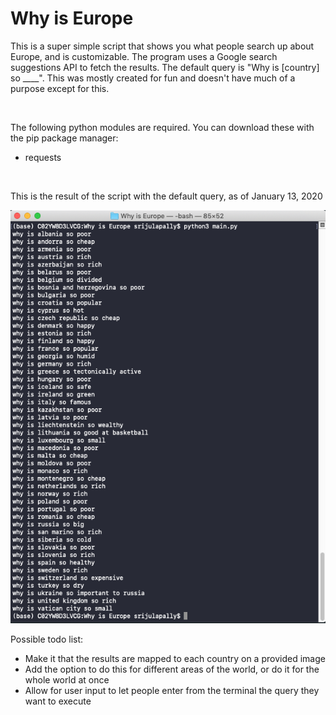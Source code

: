 # Why is Europe	

<p>This is a super simple script that shows you what people search up about Europe, and is customizable. The program uses a Google search suggestions API to fetch the results. The default query is "Why is [country] so ____". This was mostly created for fun and doesn't have much of a purpose except for this.<p>	

<br>	

<p>The following python modules are required. You can download these with the pip package manager:</p>	
<ul>	
  <li>requests</li>	
</ul>	

<br>	
<p>This is the result of the script with the default query, as of January 13, 2020</p>	
<img src="example.png" alt="Script Output">	

<p>Possible todo list:</p>	
<ul>	
  <li>Make it that the results are mapped to each country on a provided image</li>	
  <li>Add the option to do this for different areas of the world, or do it for the whole world at once</li>	
  <li>Allow for user input to let people enter from the terminal the query they want to execute</li>	
</ul>
